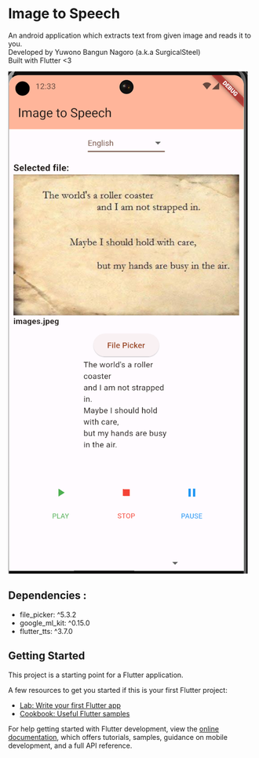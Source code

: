 # Image to Speech

An android application which extracts text from given image and reads it to you.  
Developed by Yuwono Bangun Nagoro (a.k.a SurgicalSteel)  
Built with Flutter <3  

![Image to Speech](https://github.com/SurgicalSteel/image-to-speech/blob/main/Screenshot%202023-06-03%20at%2000.33.26.png "Image to Speech")

## Dependencies :
- file_picker: ^5.3.2
- google_ml_kit: ^0.15.0
- flutter_tts: ^3.7.0

## Getting Started

This project is a starting point for a Flutter application.

A few resources to get you started if this is your first Flutter project:

- [Lab: Write your first Flutter app](https://docs.flutter.dev/get-started/codelab)
- [Cookbook: Useful Flutter samples](https://docs.flutter.dev/cookbook)

For help getting started with Flutter development, view the
[online documentation](https://docs.flutter.dev/), which offers tutorials,
samples, guidance on mobile development, and a full API reference.
